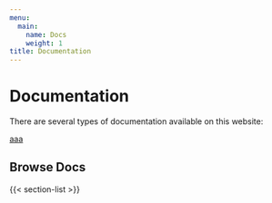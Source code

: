 ```yaml
---
menu:
  main:
    name: Docs
    weight: 1
title: Documentation
---
```


# Documentation

There are several types of documentation available on this website:

[aaa](er.md)

## Browse Docs

{{< section-list >}}
